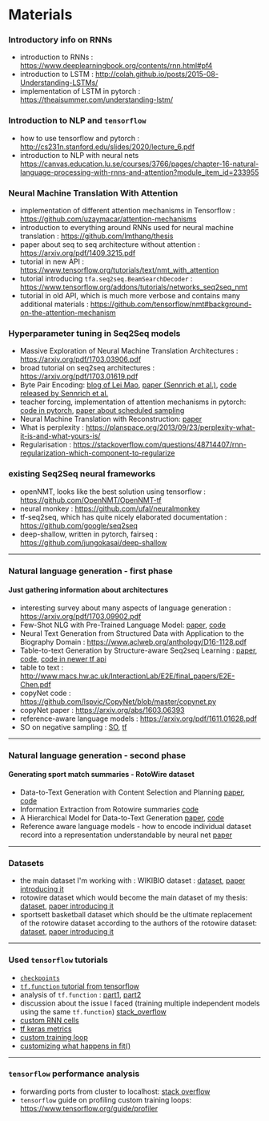 # Materials

### Introductory info on RNNs
- introduction to RNNs : https://www.deeplearningbook.org/contents/rnn.html#pf4
- introduction to LSTM : http://colah.github.io/posts/2015-08-Understanding-LSTMs/
- implementation of LSTM in pytorch : https://theaisummer.com/understanding-lstm/

### Introduction to NLP and `tensorflow`
- how to use tensorflow and pytorch : http://cs231n.stanford.edu/slides/2020/lecture_6.pdf
- introduction to NLP with neural nets https://canvas.education.lu.se/courses/3766/pages/chapter-16-natural-language-processing-with-rnns-and-attention?module_item_id=233955

### Neural Machine Translation With Attention
- implementation of different attention mechanisms in Tensorflow : https://github.com/uzaymacar/attention-mechanisms 
- introduction to everything around RNNs used for neural machine translation : https://github.com/lmthang/thesis
- paper about seq to seq architecture without attention : https://arxiv.org/pdf/1409.3215.pdf
- tutorial in new API : https://www.tensorflow.org/tutorials/text/nmt_with_attention
- tutorial introducing `tfa.seq2seq.BeamSearchDecoder` : https://www.tensorflow.org/addons/tutorials/networks_seq2seq_nmt
- tutorial in old API, which is much more verbose and contains many additional materials : https://github.com/tensorflow/nmt#background-on-the-attention-mechanism

### Hyperparameter tuning in Seq2Seq models
- Massive Exploration of Neural Machine Translation Architectures :  https://arxiv.org/pdf/1703.03906.pdf
- broad tutorial on seq2seq architectures : https://arxiv.org/pdf/1703.01619.pdf
- Byte Pair Encoding: [blog of Lei Mao](https://leimao.github.io/blog/Byte-Pair-Encoding/), [paper (Sennrich et al.)](https://www.aclweb.org/anthology/P16-1162/), [code released by Sennrich et al.](https://github.com/rsennrich/subword-nmt)
- teacher forcing, implementation of attention mechanisms in pytorch: [code in pytorch](https://github.com/spro/practical-pytorch/tree/master/seq2seq-translation), [paper about scheduled sampling](https://arxiv.org/pdf/1506.03099.pdf)
- Neural Machine Translation with Reconstruction: [paper](https://arxiv.org/pdf/1611.01874.pdf)
- What is perplexity : https://planspace.org/2013/09/23/perplexity-what-it-is-and-what-yours-is/
- Regularisation : https://stackoverflow.com/questions/48714407/rnn-regularization-which-component-to-regularize

### existing Seq2Seq neural frameworks
- openNMT, looks like the best solution using tensorflow : https://github.com/OpenNMT/OpenNMT-tf
- neural monkey : https://github.com/ufal/neuralmonkey
- tf-seq2seq, which has quite nicely elaborated documentation : https://github.com/google/seq2seq
- deep-shallow, written in pytorch, fairseq : https://github.com/jungokasai/deep-shallow

--------------

### Natural language generation - first phase
#### Just gathering information about architectures
- interesting survey about many aspects of language generation : https://arxiv.org/pdf/1703.09902.pdf
- Few-Shot NLG with Pre-Trained Language Model: [paper](https://www.aclweb.org/anthology/2020.acl-main.18.pdf), [code](https://github.com/czyssrs/Few-Shot-NLG)
- Neural Text Generation from Structured Data with Application to the Biography Domain : https://www.aclweb.org/anthology/D16-1128.pdf
- Table-to-text Generation by Structure-aware Seq2seq Learning : [paper](https://arxiv.org/pdf/1711.09724.pdf), [code](https://github.com/tyliupku/wiki2bio), [code in newer tf api](https://github.com/Parth27/Data2Text)
- table to text : http://www.macs.hw.ac.uk/InteractionLab/E2E/final_papers/E2E-Chen.pdf
- copyNet code : https://github.com/lspvic/CopyNet/blob/master/copynet.py
- copyNet paper : https://arxiv.org/abs/1603.06393
- reference-aware language models : https://arxiv.org/pdf/1611.01628.pdf
- SO on negative sampling : [SO](https://stackoverflow.com/questions/37671974/tensorflow-negative-sampling), [tf](https://www.tensorflow.org/extras/candidate_sampling.pdf)

------------------

### Natural language generation - second phase
#### Generating sport match summaries - RotoWire dataset
- Data-to-Text Generation with Content Selection and Planning [paper](https://arxiv.org/pdf/1809.00582.pdf), [code](https://github.com/ratishsp/data2text-plan-py)
- Information Extraction from Rotowire summaries [code](https://github.com/ratishsp/data2text-1) 
- A Hierarchical Model for Data-to-Text Generation [paper](https://arxiv.org/pdf/1912.10011v1.pdf), [code](https://github.com/KaijuML/data-to-text-hierarchical)
- Reference aware language models - how to encode individual dataset record into a representation understandable by neural net [paper](https://arxiv.org/abs/1611.01628)

------------------

### Datasets
- the main dataset I'm working with : WIKIBIO dataset : [dataset](https://github.com/DavidGrangier/wikipedia-biography-dataset), [paper introducing it](https://arxiv.org/abs/1603.07771)
- rotowire dataset which would become the main dataset of my thesis: [dataset](https://github.com/harvardnlp/boxscore-data), [paper introducing it](https://arxiv.org/pdf/1707.08052.pdf)
- sportsett basketball dataset which should be the ultimate replacement of the rotowire dataset according to the authors of the rotowire dataset: [dataset](https://github.com/nlgcat/sport_sett_basketball), [paper introducing it](https://intellang.github.io/papers/5-IntelLanG_2020_paper_5.pdf)

----------------

### Used `tensorflow` tutorials
- [`checkpoints`](https://www.tensorflow.org/guide/checkpoint#loading_mechanics)
- [`tf.function` tutorial from tensorflow](https://www.tensorflow.org/guide/function#setup)
- analysis of `tf.function` : [part1](https://pgaleone.eu/tensorflow/tf.function/2019/03/21/dissecting-tf-function-part-1/), [part2](https://pgaleone.eu/tensorflow/tf.function/2019/04/03/dissecting-tf-function-part-2/)
- discussion about the issue I faced (training multiple independent models using the same `tf.function`) [stack_overflow](https://stackoverflow.com/questions/60704587/training-multiple-models-defined-from-the-same-class-in-tensorflow-2-0-fails-whe)
- [custom RNN cells](https://www.tensorflow.org/guide/keras/rnn#rnn_layers_and_rnn_cells)
- [tf keras metrics](https://neptune.ai/blog/keras-metrics)
- [custom training loop](https://www.tensorflow.org/guide/keras/writing_a_training_loop_from_scratch)
- [customizing what happens in fit()](https://keras.io/guides/customizing_what_happens_in_fit/)

--------------

### `tensorflow` performance analysis
- forwarding ports from cluster to localhost: [stack overflow](https://stackoverflow.com/questions/37987839/how-can-i-run-tensorboard-on-a-remote-server)
- `tensorflow` guide on profiling custom training loops: https://www.tensorflow.org/guide/profiler

